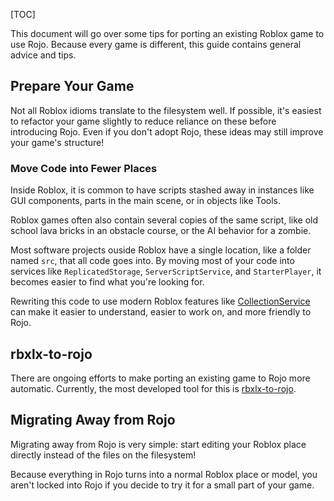 [TOC]

This document will go over some tips for porting an existing Roblox game to use Rojo. Because every game is different, this guide contains general advice and tips.

## Prepare Your Game
Not all Roblox idioms translate to the filesystem well. If possible, it's easiest to refactor your game slightly to reduce reliance on these before introducing Rojo. Even if you don't adopt Rojo, these ideas may still improve your game's structure!

### Move Code into Fewer Places
Inside Roblox, it is common to have scripts stashed away in instances like GUI components, parts in the main scene, or in objects like Tools.

Roblox games often also contain several copies of the same script, like old school lava bricks in an obstacle course, or the AI behavior for a zombie.

Most software projects ouside Roblox have a single location, like a folder named `src`, that all code goes into. By moving most of your code into services like `ReplicatedStorage`, `ServerScriptService`, and `StarterPlayer`, it becomes easier to find what you're looking for.

Rewriting this code to use modern Roblox features like [CollectionService](https://developer.roblox.com/en-us/api-reference/class/CollectionService) can make it easier to understand, easier to work on, and more friendly to Rojo.

## rbxlx-to-rojo
There are ongoing efforts to make porting an existing game to Rojo more automatic. Currently, the most developed tool for this is [rbxlx-to-rojo](https://github.com/rojo-rbx/rbxlx-to-rojo).

## Migrating Away from Rojo
Migrating away from Rojo is very simple: start editing your Roblox place directly instead of the files on the filesystem!

Because everything in Rojo turns into a normal Roblox place or model, you aren't locked into Rojo if you decide to try it for a small part of your game.